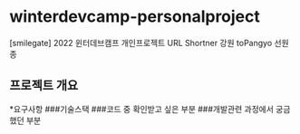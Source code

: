 # winterdevcamp-personalproject
[smilegate] 2022 윈터데브캠프 
개인프로젝트 URL Shortner
강원 toPangyo 선원종

## 프로젝트 개요
  *요구사항
###기술스택
###코드 중 확인받고 싶은 부분
###개발관련 과정에서 궁금했던 부분
